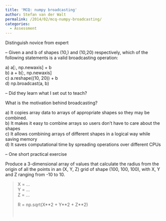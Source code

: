```yaml
---
title: 'MCQ: numpy broadcasting'
author: Stefan van der Walt
permalink: /2014/02/mcq-numpy-broadcasting/
categories:
  - Assessment
---
```

Distinguish novice from expert

&#8211; Given a and b of shapes (10,) and (10,20) respectively, which of the following statements is a valid broadcasting operation:

a) a[:, np.newaxis] + b  
b) a + b[:, np.newaxis]  
c) a.reshape((10, 20)) + b  
d) np.broadcast(a, b)

&#8211; Did they learn what I set out to teach?

What is the motivation behind broadcasting?

a) It copies array data to arrays of appropriate shapes so they may be combined.  
b) It makes it easy to combine arrays so users don&#8217;t have to care about the shapes  
c) It allows combining arrays of different shapes in a logical way while saving memory  
d) It saves computational time by spreading operations over different CPUs

&#8211; One short practical exercise

Produce a 3-dimensional array of values that calculate the radius from the origin of all the points in an (X, Y, Z) grid of shape (100, 100, 100), with X, Y and Z ranging from -10 to 10.

> X = &#8230;  
> Y = &#8230;  
> Z = &#8230;
> 
> R = np.sqrt(X\*\*2 + Y\*\*2 + Z**2)
> 
> &nbsp;

&nbsp;
